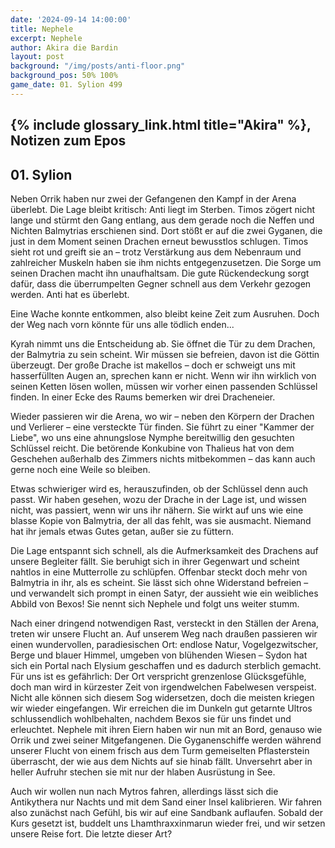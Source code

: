 ```yaml
---
date: '2024-09-14 14:00:00'
title: Nephele
excerpt: Nephele
author: Akira die Bardin
layout: post
background: "/img/posts/anti-floor.png"
background_pos: 50% 100%
game_date: 01. Sylion 499
---
```


## {% include glossary_link.html title="Akira" %}, Notizen zum Epos

## 01. Sylion

Neben Orrik haben nur zwei der Gefangenen den Kampf in der Arena überlebt. Die Lage bleibt kritisch: Anti liegt im Sterben. Timos zögert nicht lange und stürmt den Gang entlang, aus dem gerade noch die Neffen und Nichten Balmytrias erschienen sind. Dort stößt er auf die zwei Gyganen, die just in dem Moment seinen Drachen erneut bewusstlos schlugen. Timos sieht rot und greift sie an – trotz Verstärkung aus dem Nebenraum und zahlreicher Muskeln haben sie ihm nichts entgegenzusetzen. Die Sorge um seinen Drachen macht ihn unaufhaltsam. Die gute Rückendeckung sorgt dafür, dass die überrumpelten Gegner schnell aus dem Verkehr gezogen werden. Anti hat es überlebt.

Eine Wache konnte entkommen, also bleibt keine Zeit zum Ausruhen. Doch der Weg nach vorn könnte für uns alle tödlich enden...

Kyrah nimmt uns die Entscheidung ab. Sie öffnet die Tür zu dem Drachen, der Balmytria zu sein scheint. Wir müssen sie befreien, davon ist die Göttin überzeugt. Der große Drache ist makellos – doch er schweigt uns mit hasserfüllten Augen an, sprechen kann er nicht. Wenn wir ihn wirklich von seinen Ketten lösen wollen, müssen wir vorher einen passenden Schlüssel finden. In einer Ecke des Raums bemerken wir drei Dracheneier.

Wieder passieren wir die Arena, wo wir – neben den Körpern der Drachen und Verlierer – eine versteckte Tür finden. Sie führt zu einer "Kammer der Liebe", wo uns eine ahnungslose Nymphe bereitwillig den gesuchten Schlüssel reicht. Die betörende Konkubine von Thalieus hat von dem Geschehen außerhalb des Zimmers nichts mitbekommen – das kann auch gerne noch eine Weile so bleiben.

Etwas schwieriger wird es, herauszufinden, ob der Schlüssel denn auch passt. Wir haben gesehen, wozu der Drache in der Lage ist, und wissen nicht, was passiert, wenn wir uns ihr nähern. Sie wirkt auf uns wie eine blasse Kopie von Balmytria, der all das fehlt, was sie ausmacht. Niemand hat ihr jemals etwas Gutes getan, außer sie zu füttern.

Die Lage entspannt sich schnell, als die Aufmerksamkeit des Drachens auf unsere Begleiter fällt. Sie beruhigt sich in ihrer Gegenwart und scheint nahtlos in eine Mutterrolle zu schlüpfen. Offenbar steckt doch mehr von Balmytria in ihr, als es scheint. Sie lässt sich ohne Widerstand befreien – und verwandelt sich prompt in einen Satyr, der aussieht wie ein weibliches Abbild von Bexos! Sie nennt sich Nephele und folgt uns weiter stumm.

Nach einer dringend notwendigen Rast, versteckt in den Ställen der Arena, treten wir unsere Flucht an. Auf unserem Weg nach draußen passieren wir einen wundervollen, paradiesischen Ort: endlose Natur, Vogelgezwitscher, Berge und blauer Himmel, umgeben von blühenden Wiesen – Sydon hat sich ein Portal nach Elysium geschaffen und es dadurch sterblich gemacht. Für uns ist es gefährlich: Der Ort verspricht grenzenlose Glücksgefühle, doch man wird in kürzester Zeit von irgendwelchen Fabelwesen verspeist. Nicht alle können sich diesem Sog widersetzen, doch die meisten kriegen wir wieder eingefangen.
Wir erreichen die im Dunkeln gut getarnte Ultros schlussendlich wohlbehalten, nachdem Bexos sie für uns findet und erleuchtet. Nephele mit ihren Eiern haben wir nun mit an Bord, genauso wie Orrik und zwei seiner Mitgefangenen. Die Gyganenschiffe werden während unserer Flucht von einem frisch aus dem Turm gemeiselten Pflasterstein überrascht, der wie aus dem Nichts auf sie hinab fällt. Unversehrt aber in heller Aufruhr stechen sie mit nur der hlaben Ausrüstung in See.

Auch wir wollen nun nach Mytros fahren, allerdings lässt sich die Antikythera nur Nachts und mit dem Sand einer Insel kalibrieren. Wir fahren also zunächst nach Gefühl, bis wir auf eine Sandbank auflaufen. Sobald der Kurs gesetzt ist, buddelt uns Lhamthraxxinmarun wieder frei, und wir setzen unsere Reise fort. Die letzte dieser Art?
